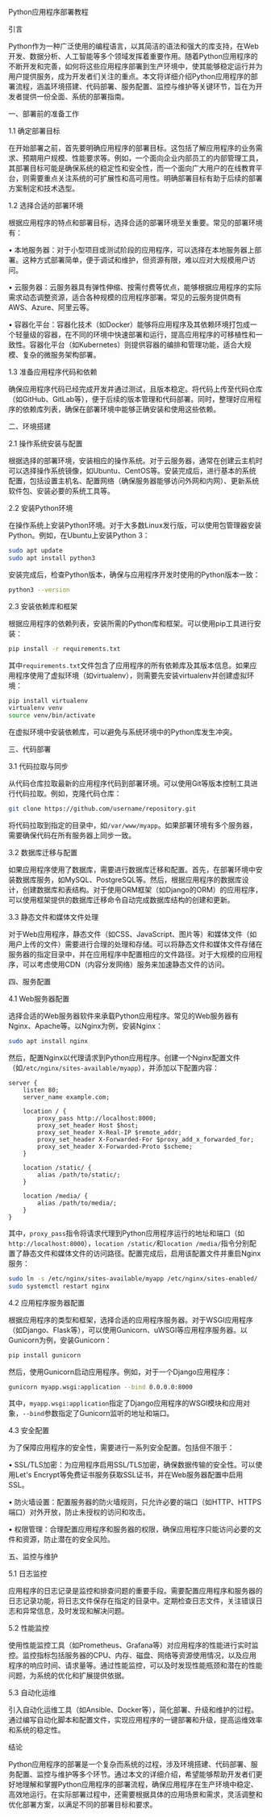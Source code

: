 Python应用程序部署教程


引言

Python作为一种广泛使用的编程语言，以其简洁的语法和强大的库支持，在Web开发、数据分析、人工智能等多个领域发挥着重要作用。随着Python应用程序的不断开发和完善，如何将这些应用程序部署到生产环境中，使其能够稳定运行并为用户提供服务，成为开发者们关注的重点。本文将详细介绍Python应用程序的部署流程，涵盖环境搭建、代码部署、服务配置、监控与维护等关键环节，旨在为开发者提供一份全面、系统的部署指南。


一、部署前的准备工作


1.1 确定部署目标

在开始部署之前，首先要明确应用程序的部署目标。这包括了解应用程序的业务需求、预期用户规模、性能要求等。例如，一个面向企业内部员工的内部管理工具，其部署目标可能是确保系统的稳定性和安全性，而一个面向广大用户的在线教育平台，则需要重点关注系统的可扩展性和高可用性。明确部署目标有助于后续的部署方案制定和技术选型。


1.2 选择合适的部署环境

根据应用程序的特点和部署目标，选择合适的部署环境至关重要。常见的部署环境有：


• 本地服务器：对于小型项目或测试阶段的应用程序，可以选择在本地服务器上部署。这种方式部署简单，便于调试和维护，但资源有限，难以应对大规模用户访问。

• 云服务器：云服务器具有弹性伸缩、按需付费等优点，能够根据应用程序的实际需求动态调整资源，适合各种规模的应用程序部署。常见的云服务提供商有AWS、Azure、阿里云等。

• 容器化平台：容器化技术（如Docker）能够将应用程序及其依赖环境打包成一个轻量级的容器，在不同的环境中快速部署和运行，提高应用程序的可移植性和一致性。容器化平台（如Kubernetes）则提供容器的编排和管理功能，适合大规模、复杂的微服务架构部署。


1.3 准备应用程序代码和依赖

确保应用程序代码已经完成开发并通过测试，且版本稳定。将代码上传至代码仓库（如GitHub、GitLab等），便于后续的版本管理和代码部署。同时，整理好应用程序的依赖库列表，确保在部署环境中能够正确安装和使用这些依赖。


二、环境搭建


2.1 操作系统安装与配置

根据选择的部署环境，安装相应的操作系统。对于云服务器，通常在创建云主机时可以选择操作系统镜像，如Ubuntu、CentOS等。安装完成后，进行基本的系统配置，包括设置主机名、配置网络（确保服务器能够访问外网和内网）、更新系统软件包、安装必要的系统工具等。


2.2 安装Python环境

在操作系统上安装Python环境。对于大多数Linux发行版，可以使用包管理器安装Python。例如，在Ubuntu上安装Python 3：


```bash
sudo apt update
sudo apt install python3
```


安装完成后，检查Python版本，确保与应用程序开发时使用的Python版本一致：


```bash
python3 --version
```



2.3 安装依赖库和框架

根据应用程序的依赖列表，安装所需的Python库和框架。可以使用pip工具进行安装：


```bash
pip install -r requirements.txt
```


其中`requirements.txt`文件包含了应用程序的所有依赖库及其版本信息。如果应用程序使用了虚拟环境（如virtualenv），则需要先安装virtualenv并创建虚拟环境：


```bash
pip install virtualenv
virtualenv venv
source venv/bin/activate
```


在虚拟环境中安装依赖库，可以避免与系统环境中的Python库发生冲突。


三、代码部署


3.1 代码拉取与同步

从代码仓库拉取最新的应用程序代码到部署环境。可以使用Git等版本控制工具进行代码拉取。例如，克隆代码仓库：


```bash
git clone https://github.com/username/repository.git
```


将代码拉取到指定的目录中，如`/var/www/myapp`。如果部署环境有多个服务器，需要确保代码在所有服务器上同步一致。


3.2 数据库迁移与配置

如果应用程序使用了数据库，需要进行数据库迁移和配置。首先，在部署环境中安装数据库服务，如MySQL、PostgreSQL等。然后，根据应用程序的数据库设计，创建数据库和表结构。对于使用ORM框架（如Django的ORM）的应用程序，可以使用框架提供的数据库迁移命令自动完成数据库结构的创建和更新。


3.3 静态文件和媒体文件处理

对于Web应用程序，静态文件（如CSS、JavaScript、图片等）和媒体文件（如用户上传的文件）需要进行合理的处理和存储。可以将静态文件和媒体文件存储在服务器的指定目录中，并在应用程序中配置相应的文件路径。对于大规模的应用程序，可以考虑使用CDN（内容分发网络）服务来加速静态文件的访问。


四、服务配置


4.1 Web服务器配置

选择合适的Web服务器软件来承载Python应用程序。常见的Web服务器有Nginx、Apache等。以Nginx为例，安装Nginx：


```bash
sudo apt install nginx
```


然后，配置Nginx以代理请求到Python应用程序。创建一个Nginx配置文件（如`/etc/nginx/sites-available/myapp`），并添加以下配置内容：


```nginx
server {
    listen 80;
    server_name example.com;

    location / {
        proxy_pass http://localhost:8000;
        proxy_set_header Host $host;
        proxy_set_header X-Real-IP $remote_addr;
        proxy_set_header X-Forwarded-For $proxy_add_x_forwarded_for;
        proxy_set_header X-Forwarded-Proto $scheme;
    }

    location /static/ {
        alias /path/to/static/;
    }

    location /media/ {
        alias /path/to/media/;
    }
}
```


其中，`proxy_pass`指令将请求代理到Python应用程序运行的地址和端口（如`http://localhost:8000`），`location /static/`和`location /media/`指令分别配置了静态文件和媒体文件的访问路径。配置完成后，启用该配置文件并重启Nginx服务：


```bash
sudo ln -s /etc/nginx/sites-available/myapp /etc/nginx/sites-enabled/
sudo systemctl restart nginx
```



4.2 应用程序服务器配置

根据应用程序的类型和框架，选择合适的应用程序服务器。对于WSGI应用程序（如Django、Flask等），可以使用Gunicorn、uWSGI等应用程序服务器。以Gunicorn为例，安装Gunicorn：


```bash
pip install gunicorn
```


然后，使用Gunicorn启动应用程序。例如，对于一个Django应用程序：


```bash
gunicorn myapp.wsgi:application --bind 0.0.0.0:8000
```


其中，`myapp.wsgi:application`指定了Django应用程序的WSGI模块和应用对象，`--bind`参数指定了Gunicorn监听的地址和端口。


4.3 安全配置

为了保障应用程序的安全性，需要进行一系列安全配置。包括但不限于：


• SSL/TLS加密：为应用程序启用SSL/TLS加密，确保数据传输的安全性。可以使用Let's Encrypt等免费证书服务获取SSL证书，并在Web服务器配置中启用SSL。

• 防火墙设置：配置服务器的防火墙规则，只允许必要的端口（如HTTP、HTTPS端口）对外开放，防止未授权的访问和攻击。

• 权限管理：合理配置应用程序和服务器的权限，确保应用程序只能访问必要的文件和资源，防止潜在的安全风险。


五、监控与维护


5.1 日志监控

应用程序的日志记录是监控和排查问题的重要手段。需要配置应用程序和服务器的日志记录功能，将日志文件保存在指定的目录中。定期检查日志文件，关注错误日志和异常信息，及时发现和解决问题。


5.2 性能监控

使用性能监控工具（如Prometheus、Grafana等）对应用程序的性能进行实时监控。监控指标包括服务器的CPU、内存、磁盘、网络等资源使用情况，以及应用程序的响应时间、请求量等。通过性能监控，可以及时发现性能瓶颈和潜在的性能问题，为系统的优化和扩展提供依据。


5.3 自动化运维

引入自动化运维工具（如Ansible、Docker等），简化部署、升级和维护的过程。通过编写自动化脚本和配置文件，实现应用程序的一键部署和升级，提高运维效率和系统的稳定性。


结论

Python应用程序的部署是一个复杂而系统的过程，涉及环境搭建、代码部署、服务配置、监控与维护等多个环节。通过本文的详细介绍，希望能够帮助开发者们更好地理解和掌握Python应用程序的部署流程，确保应用程序在生产环境中稳定、高效地运行。在实际部署过程中，还需要根据具体的应用场景和需求，灵活调整和优化部署方案，以满足不同的部署目标和要求。